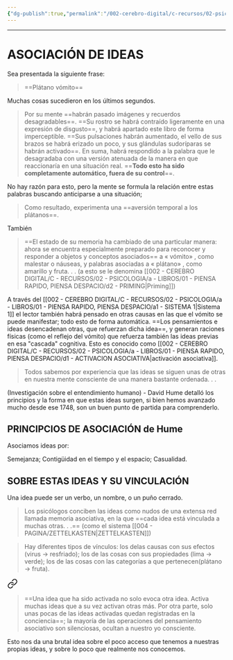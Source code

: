 ```yaml
---
{"dg-publish":true,"permalink":"/002-cerebro-digital/c-recursos/02-psicologia/a-libros/01-piensa-rapido-piensa-despacio/d-asociacion-de-ideas/"}
---
```


---
# ASOCIACIÓN DE IDEAS

Sea presentada la siguiente frase:
> ==Plátano vómito==

Muchas cosas sucedieron en los últimos segundos.

> Por su mente ==habrán pasado imágenes y recuerdos desagradables==. ==Su rostro se habrá contraído ligeramente en una expresión de disgusto==, y habrá apartado este libro de forma imperceptible. ==Sus pulsaciones habrán aumentado, el vello de sus brazos se habrá erizado un poco, y sus glándulas sudoríparas se habrán activado==. En suma, habrá respondido a la palabra que le desagradaba con una versión atenuada de la manera en que reaccionaría en una situación real. ==**Todo esto ha sido completamente automático, fuera de su control**==.

No hay razón para esto, pero la mente se formula la relación entre estas palabras buscando anticiparse a una situación;

>Como resultado, experimenta una ==aversión temporal a los plátanos==.

También
>==El estado de su memoria ha cambiado de una particular manera: ahora se encuentra especialmente preparado para reconocer y responder a objetos y conceptos asociados== a « vómito» , como malestar o náuseas, y palabras asociadas a « plátano» , como amarillo y fruta. . . (a esto se le denomina [[002 - CEREBRO DIGITAL/C - RECURSOS/02 - PSICOLOGIA/a - LIBROS/01 - PIENSA RAPIDO, PIENSA DESPACIO/d2 - PRIMING\|Priming]])

A través del [[002 - CEREBRO DIGITAL/C - RECURSOS/02 - PSICOLOGIA/a - LIBROS/01 - PIENSA RAPIDO, PIENSA DESPACIO/a1 - SISTEMA 1\|Sistema 1]] el lector también habrá pensado en otras causas en las que el vómito se puede manifestar; todo esto de forma automática. ==Los pensamientos e ideas desencadenan otras, que refuerzan dicha idea==, y generan raciones físicas (como el reflejo del vómito) que refuerza también las ideas previas en esa "cascada" cognitiva. Esto es conocido como [[002 - CEREBRO DIGITAL/C - RECURSOS/02 - PSICOLOGIA/a - LIBROS/01 - PIENSA RAPIDO, PIENSA DESPACIO/d1 - ACTIVACION ASOCIATIVA\|activación asociativa]].

>Todos sabemos por experiencia que las ideas se siguen unas de otras en nuestra mente consciente de una manera bastante ordenada. . . 

(Investigación sobre el entendimiento humano) - David Hume detalló los principios y la forma en que estas ideas surgen, si bien hemos avanzado mucho desde ese 1748, son un buen punto de partida para comprenderlo.

## PRINCIPCIOS DE ASOCIACIÓN de Hume
Asociamos ideas por:

Semejanza;
Contigüidad en el tiempo y el espacio;
Casualidad.

## SOBRE ESTAS IDEAS Y SU VINCULACIÓN
Una idea puede ser un verbo, un nombre, o un puño cerrado.
> Los psicólogos conciben las ideas como nudos de una extensa red llamada memoria asociativa, en la que ==cada idea está vinculada a muchas otras. . .== (como el sistema [[004 - PAGINA/ZETTELKASTEN\|ZETTELKASTEN]])

> Hay diferentes tipos de vínculos: los delas causas con sus efectos (virus → resfriado); los de las cosas con sus propiedades (lima → verde); los de las cosas con las categorías a que pertenecen(plátano → fruta).


<div class="transclusion internal-embed is-loaded"><a class="markdown-embed-link" href="/002-cerebro-digital/c-recursos/02-psicologia/a-libros/01-piensa-rapido-piensa-despacio/d1-activacion-asociativa/#d5ee8b" aria-label="Open link"><svg xmlns="http://www.w3.org/2000/svg" width="24" height="24" viewBox="0 0 24 24" fill="none" stroke="currentColor" stroke-width="2" stroke-linecap="round" stroke-linejoin="round" class="svg-icon lucide-link"><path d="M10 13a5 5 0 0 0 7.54.54l3-3a5 5 0 0 0-7.07-7.07l-1.72 1.71"></path><path d="M14 11a5 5 0 0 0-7.54-.54l-3 3a5 5 0 0 0 7.07 7.07l1.71-1.71"></path></svg></a><div class="markdown-embed">



>==Una idea que ha sido activada no solo evoca otra idea. Activa muchas ideas que a su vez activan otras más. Por otra parte, solo unas pocas de las ideas activadas quedan registradas en la conciencia==; la mayoría de las operaciones del pensamiento asociativo son silenciosas, ocultan a nuestro yo consciente.

</div></div>


Esto nos da una brutal idea sobre el poco acceso que tenemos a nuestras propias ideas, y sobre lo poco que realmente nos conocemos.